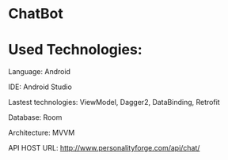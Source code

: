 # ChatBot



# Used Technologies:

Language: Android

IDE: Android Studio

Lastest technologies: ViewModel, Dagger2, DataBinding, Retrofit

Database: Room

Architecture: MVVM

API
HOST URL: http://www.personalityforge.com/api/chat/
